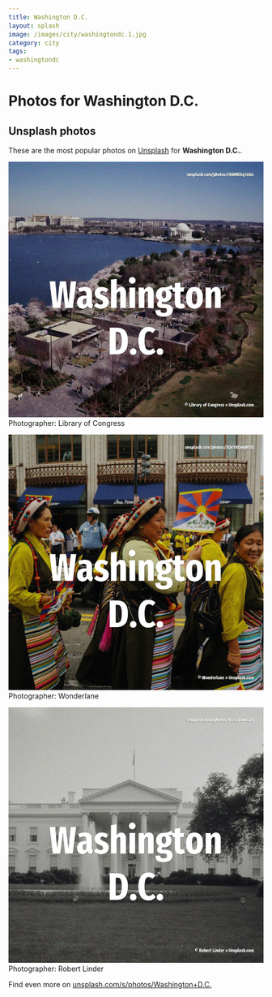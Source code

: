 ```yaml
---
title: Washington D.C.
layout: splash
image: /images/city/washingtondc.1.jpg
category: city
tags:
- washingtondc
---
```

# Photos for Washington D.C.
 
## Unsplash photos
These are the most popular photos on [Unsplash](https://unsplash.com) for **Washington D.C.**.
 
![Washington D.C.](/images/city/washingtondc.1.jpg)
Photographer:  Library of Congress
 
![Washington D.C.](/images/city/washingtondc.2.jpg)
Photographer:  Wonderlane
 
![Washington D.C.](/images/city/washingtondc.3.jpg)
Photographer:  Robert Linder
 
Find even more on [unsplash.com/s/photos/Washington+D.C.](https://unsplash.com/s/photos/Washington+D.C.)
 
